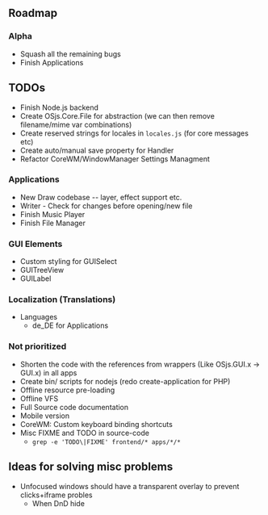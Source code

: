 
## Roadmap

### Alpha
* Squash all the remaining bugs
* Finish Applications

## TODOs
* Finish Node.js backend
* Create OSjs.Core.File for abstraction (we can then remove filename/mime var combinations)
* Create reserved strings for locales in `locales.js` (for core messages etc)
* Create auto/manual save property for Handler
* Refactor CoreWM/WindowManager Settings Managment

### Applications
* New Draw codebase -- layer, effect support etc.
* Writer - Check for changes before opening/new file
* Finish Music Player
* Finish File Manager

### GUI Elements
* Custom styling for GUISelect
* GUITreeView
* GUILabel

### Localization (Translations)
* Languages
  - de_DE for Applications

### Not prioritized
* Shorten the code with the references from wrappers (Like OSjs.GUI.x -> GUI.x) in all apps
* Create bin/ scripts for nodejs (redo create-application for PHP)
* Offline resource pre-loading
* Offline VFS
* Full Source code documentation
* Mobile version
* CoreWM: Custom keyboard binding shortcuts
* Misc FIXME and TODO in source-code
  - `grep -e 'TODO\|FIXME' frontend/* apps/*/*`

## Ideas for solving misc problems
* Unfocused windows should have a transparent overlay to prevent clicks+iframe probles
  * When DnD hide
